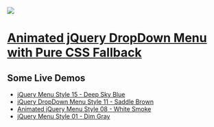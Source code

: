 <a href="http://apycom.com/">
  <img src="http://apycom.com/jquery-menu.jpg">
</a>

# [Animated jQuery DropDown Menu with Pure CSS Fallback](http://apycom.com/)

## Some Live Demos

*    [jQuery Menu Style 15 - Deep Sky Blue](http://apycom.com/menus/15-deep-sky-blue.html)
*    [jQuery DropDown Menu Style 11 - Saddle Brown](http://apycom.com/menus/11-saddle-brown.html)
*    [Animated jQuery Menu Style 08 - White Smoke](http://apycom.com/menus/8-white-smoke.html)
*    [jQuery Menu Style 01 - Dim Gray](http://apycom.com/menus/1-dim-gray.html)